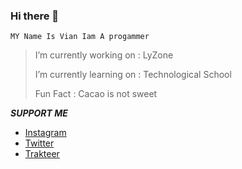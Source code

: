 ### Hi there 👋
```
MY Name Is Vian Iam A progammer
```

>I’m currently working on : LyZone
>
>I’m currently learning on : Technological School
>
>Fun Fact : Cacao is not sweet

***SUPPORT ME***

* [Instagram](https://intagram.com/lanzvian)
* [Twitter](https://twitter.com/@lanzvian)
* [Trakteer](https://trakteer.id/lanzvian)
